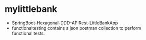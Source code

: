 # mylittlebank
- SpringBoot-Hexagonal-DDD-APIRest-LittleBankApp
- functionaltesting contains a json postman collection to perform functional tests.

